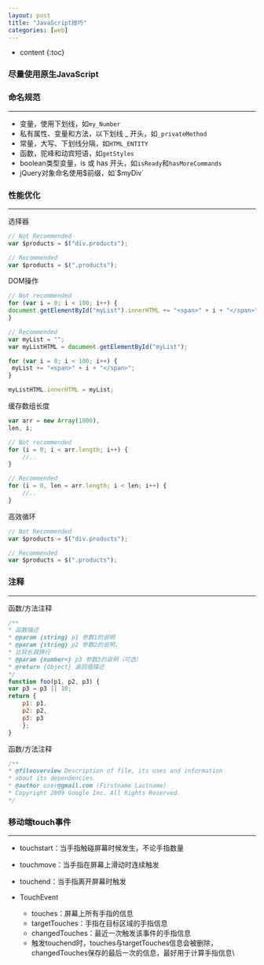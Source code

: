 ```yaml
---
layout: post
title: "JavaScript技巧"
categories: [web]
---
```


* content
{:toc}

### 尽量使用原生JavaScript

### 命名规范
--------

* 变量，使用下划线，如`my_Number`
* 私有属性、变量和方法，以下划线 _ 开头，如`_privateMethod`
* 常量，大写、下划线分隔，如`HTML_ENTITY`
* 函数，驼峰和动宾短语，如`getStyles`
* boolean类型变量，is 或 has 开头，如`isReady`和`hasMoreCommands`
* jQuery对象命名使用$前缀，如`$myDiv`

### 性能优化
--------

选择器

```JavaScript
// Not Recommended
var $products = $("div.products");

// Recommended
var $products = $(".products");
```

DOM操作

```JavaScript
// Not recommended
for (var i = 0; i < 100; i++) {
document.getElementById("myList").innerHTML += "<span>" + i + "</span>";
}

// Recommended
var myList = "";
var myListHTML = document.getElementById("myList");

for (var i = 0; i < 100; i++) {
 myList += "<span>" + i + "</span>";
}

myListHTML.innerHTML = myList;
```

缓存数组长度

```JavaScript
var arr = new Array(1000),
len, i;

// Not recommended
for (i = 0; i < arr.length; i++) {
    //..
}

// Recommended
for (i = 0, len = arr.length; i < len; i++) {
    //..
}
```

高效循环

```JavaScript
// Not Recommended
var $products = $("div.products");

// Recommended
var $products = $(".products");
```

### 注释
--------

函数/方法注释

```JavaScript
/**
* 函数描述
* @param {string} p1 参数1的说明
* @param {string} p2 参数2的说明，
* 比较长就换行
* @param {number=} p3 参数3的说明（可选）
* @return {Object} 返回值描述
*/
function foo(p1, p2, p3) {
var p3 = p3 || 10;
return {
    p1: p1,
    p2: p2,
    p3: p3
    };
}
```

函数/方法注释

```JavaScript
/**
* @fileoverview Description of file, its uses and information
* about its dependencies.
* @author user@gmail.com (Firstname Lastname)
* Copyright 2009 Google Inc. All Rights Reserved.
*/
```

### 移动端touch事件
--------

* touchstart：当手指触碰屏幕时候发生，不论手指数量
* touchmove：当手指在屏幕上滑动时连续触发
* touchend：当手指离开屏幕时触发

* TouchEvent
  * touches：屏幕上所有手指的信息
  * targetTouches：手指在目标区域的手指信息
  * changedTouches：最近一次触发该事件的手指信息
  * 触发touchend时，touches与targetTouches信息会被删除，changedTouches保存的最后一次的信息，最好用于计算手指信息\
